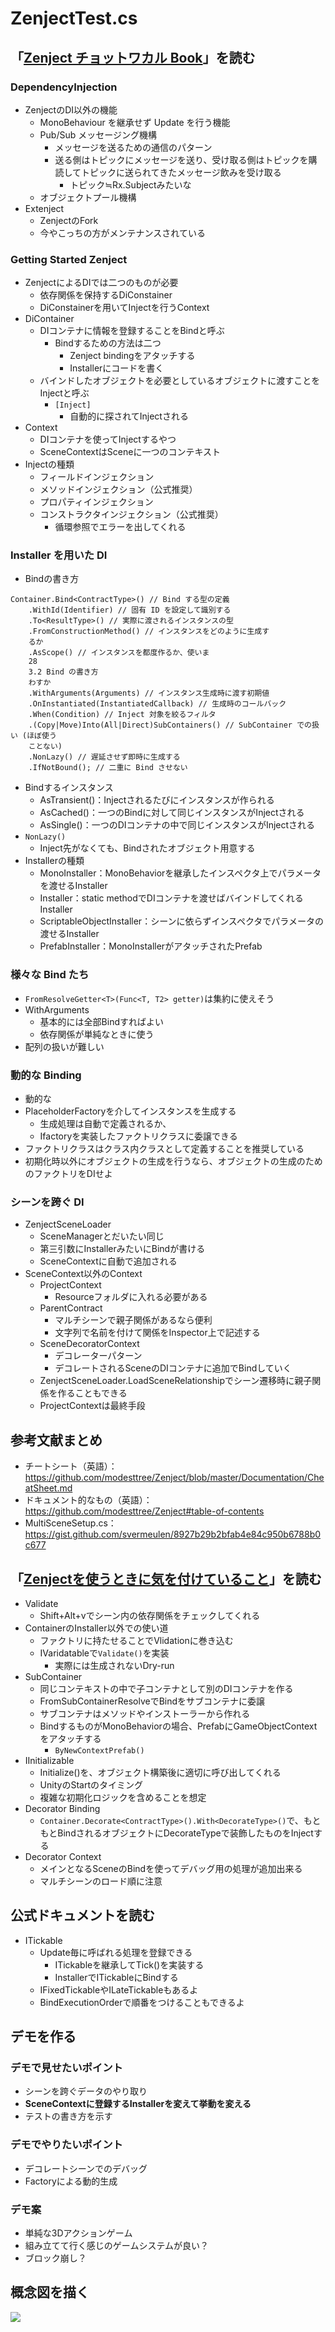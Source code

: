 ZenjectTest.cs
==

## 「[Zenject チョットワカル Book](https://booth.pm/ja/items/1520608)」を読む

### DependencyInjection

- ZenjectのDI以外の機能
  - MonoBehaviour を継承せず Update を行う機能
  - Pub/Sub メッセージング機構
    - メッセージを送るための通信のパターン
    - 送る側はトピックにメッセージを送り、受け取る側はトピックを購読してトピックに送られてきたメッセージ飲みを受け取る
      - トピック≒Rx.Subjectみたいな
  - オブジェクトプール機構
- Extenject
  - ZenjectのFork
  - 今やこっちの方がメンテナンスされている

### Getting Started Zenject

- ZenjectによるDIでは二つのものが必要
  - 依存関係を保持するDiConstainer
  - DiConstainerを用いてInjectを行うContext
- DiContainer
  - DIコンテナに情報を登録することをBindと呼ぶ
    - Bindするための方法は二つ
      - Zenject bindingをアタッチする
      - Installerにコードを書く
  - バインドしたオブジェクトを必要としているオブジェクトに渡すことをInjectと呼ぶ
    - `[Inject]`
      - 自動的に探されてInjectされる
- Context
  - DIコンテナを使ってInjectするやつ
  - SceneContextはSceneに一つのコンテキスト
- Injectの種類
  - フィールドインジェクション
  - メソッドインジェクション（公式推奨）
  - プロパティインジェクション
  - コンストラクタインジェクション（公式推奨）
    - 循環参照でエラーを出してくれる

### Installer を用いた DI

- Bindの書き方

```
Container.Bind<ContractType>() // Bind する型の定義
    .WithId(Identifier) // 固有 ID を設定して識別する
    .To<ResultType>() // 実際に渡されるインスタンスの型
    .FromConstructionMethod() // インスタンスをどのように生成す
    るか
    .AsScope() // インスタンスを都度作るか、使いま
    28
    3.2 Bind の書き方
    わすか
    .WithArguments(Arguments) // インスタンス生成時に渡す初期値
    .OnInstantiated(InstantiatedCallback) // 生成時のコールバック
    .When(Condition) // Inject 対象を絞るフィルタ
    .(Copy|Move)Into(All|Direct)SubContainers() // SubContainer での扱い (ほぼ使う
    ことない)
    .NonLazy() // 遅延させず即時に生成する
    .IfNotBound(); // 二重に Bind させない
```

- Bindするインスタンス
  - AsTransient()：Injectされるたびにインスタンスが作られる
  - AsCached()：一つのBindに対して同じインスタンスがInjectされる
  - AsSingle()：一つのDIコンテナの中で同じインスタンスがInjectされる
- `NonLazy()`
  - Inject先がなくても、Bindされたオブジェクト用意する
- Installerの種類
  - MonoInstaller：MonoBehaviorを継承したインスペクタ上でパラメータを渡せるInstaller
  - Installer：static methodでDIコンテナを渡せばバインドしてくれるInstaller
  - ScriptableObjectInstaller：シーンに依らずインスペクタでパラメータの渡せるInstaller
  - PrefabInstaller：MonoInstallerがアタッチされたPrefab

### 様々な Bind たち

- `FromResolveGetter<T>(Func<T, T2> getter)`は集約に使えそう
- WithArguments
  - 基本的には全部Bindすればよい
  - 依存関係が単純なときに使う
- 配列の扱いが難しい

### 動的な Binding

- 動的な
- PlaceholderFactoryを介してインスタンスを生成する
  - 生成処理は自動で定義されるか、
  - Ifactoryを実装したファクトリクラスに委譲できる
- ファクトリクラスはクラス内クラスとして定義することを推奨している
- 初期化時以外にオブジェクトの生成を行うなら、オブジェクトの生成のためのファクトリをDIせよ

### シーンを跨ぐ DI

- ZenjectSceneLoader
  - SceneManagerとだいたい同じ
  - 第三引数にInstallerみたいにBindが書ける
  - SceneContextに自動で追加される
- SceneContext以外のContext
  - ProjectContext
    - Resourceフォルダに入れる必要がある
  - ParentContract
    - マルチシーンで親子関係があるなら便利
    - 文字列で名前を付けて関係をInspector上で記述する
  - SceneDecoratorContext
    - デコレーターパターン
    - デコレートされるSceneのDIコンテナに追加でBindしていく
  - ZenjectSceneLoader.LoadSceneRelationshipでシーン遷移時に親子関係を作ることもできる
  - ProjectContextは最終手段

## 参考文献まとめ

- チートシート（英語）：https://github.com/modesttree/Zenject/blob/master/Documentation/CheatSheet.md
- ドキュメント的なもの（英語）：https://github.com/modesttree/Zenject#table-of-contents
- MultiSceneSetup.cs：https://gist.github.com/svermeulen/8927b29b2bfab4e84c950b6788b0c677

## 「[Zenjectを使うときに気を付けていること](https://adarapata.hatenablog.com/entry/unity-advent-calendar-2019)」を読む

- Validate
  - Shift+Alt+vでシーン内の依存関係をチェックしてくれる
- ContainerのInstaller以外での使い道
  - ファクトリに持たせることでVlidationに巻き込む
  - IVaridatableで`Validate()`を実装
    - 実際には生成されないDry-run
- SubContainer
  - 同じコンテキストの中で子コンテナとして別のDIコンテナを作る
  - FromSubContainerResolveでBindをサブコンテナに委譲
  - サブコンテナはメソッドやインストーラーから作れる
  - BindするものがMonoBehaviorの場合、PrefabにGameObjectContextをアタッチする
    - `ByNewContextPrefab()`
- IInitializable
  - Initialize()を、オブジェクト構築後に適切に呼び出してくれる
  - UnityのStartのタイミング
  - 複雑な初期化ロジックを含めることを想定
- Decorator Binding
  - `Container.Decorate<ContractType>().With<DecorateType>()`で、もともとBindされるオブジェクトにDecorateTypeで装飾したものをInjectする
- Decorator Context
  - メインとなるSceneのBindを使ってデバッグ用の処理が追加出来る
  - マルチシーンのロード順に注意

## 公式ドキュメントを読む

- ITickable
  - Update毎に呼ばれる処理を登録できる
    - ITickableを継承してTick()を実装する
    - InstallerでITickableにBindする
  - IFixedTickableやILateTickableもあるよ
  - BindExecutionOrderで順番をつけることもできるよ

## デモを作る

### デモで見せたいポイント

- シーンを跨ぐデータのやり取り
- **SceneContextに登録するInstallerを変えて挙動を変える**
- テストの書き方を示す

### デモでやりたいポイント

- デコレートシーンでのデバッグ
- Factoryによる動的生成

### デモ案

- 単純な3Dアクションゲーム
- 組み立てて行く感じのゲームシステムが良い？
- ブロック崩し？

## 概念図を描く

![](images/Zenject概念図.png)
